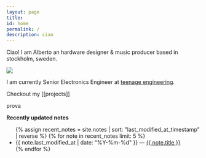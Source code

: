```yaml
---
layout: page
title: 
id: home
permalink: /
description: ciao
---
```

Ciao! I am Alberto an hardware designer & music producer based in stockholm, sweden.

<img src="{{ site.baseurl }}/assets/img/me_el_chalten.jpeg" /><br>

I am currently Senior Electronics Engineer at [teenage engineering](https://teenage.engineering/).

Checkout my [[projects]]
<nav>prova</nav>

<strong>Recently updated notes</strong>

<ul>
  {% assign recent_notes = site.notes | sort: "last_modified_at_timestamp" | reverse %}
  {% for note in recent_notes limit: 5 %}
    <li>
      {{ note.last_modified_at | date: "%Y-%m-%d" }} — <a class="internal-link" href="{{ site.baseurl }}{{ note.url }}">{{ note.title }}</a>
    </li>
  {% endfor %}
</ul>

